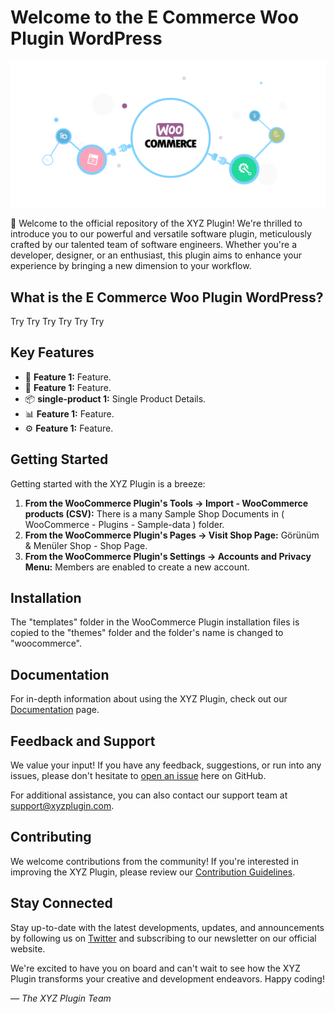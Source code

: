 # Welcome to the E Commerce Woo Plugin WordPress

![Plugin Logo](plugin_logo.png)

👋 Welcome to the official repository of the XYZ Plugin! We're thrilled to introduce you to our powerful and versatile software plugin, meticulously crafted by our talented team of software engineers. Whether you're a developer, designer, or an enthusiast, this plugin aims to enhance your experience by bringing a new dimension to your workflow.

## What is the E Commerce Woo Plugin WordPress?

Try Try Try Try Try Try 

## Key Features

- 🚀 **Feature 1:** Feature.
- 🎨 **Feature 1:** Feature.
- 📦 **single-product 1:** Single Product Details.
- 📊 **Feature 1:** Feature.
- ⚙️ **Feature 1:** Feature.

## Getting Started

Getting started with the XYZ Plugin is a breeze:

1. **From the WooCommerce Plugin's Tools -> Import - WooCommerce products (CSV):** There is a many Sample Shop Documents in ( WooCommerce - Plugins - Sample-data ) folder.
2. **From the WooCommerce Plugin's Pages -> Visit Shop Page:** Görünüm & Menüler Shop - Shop Page.
3. **From the WooCommerce Plugin's Settings -> Accounts and Privacy Menu:** Members are enabled to create a new account.

## Installation

The "templates" folder in the WooCommerce Plugin installation files is copied to the "themes" folder and the folder's name is changed to "woocommerce".

## Documentation

For in-depth information about using the XYZ Plugin, check out our [Documentation](documentation.md) page.

## Feedback and Support

We value your input! If you have any feedback, suggestions, or run into any issues, please don't hesitate to [open an issue](../../issues) here on GitHub.

For additional assistance, you can also contact our support team at support@xyzplugin.com.

## Contributing

We welcome contributions from the community! If you're interested in improving the XYZ Plugin, please review our [Contribution Guidelines](contributing.md).

## Stay Connected

Stay up-to-date with the latest developments, updates, and announcements by following us on [Twitter](https://twitter.com/xyzplugin) and subscribing to our newsletter on our official website.

We're excited to have you on board and can't wait to see how the XYZ Plugin transforms your creative and development endeavors. Happy coding!

*— The XYZ Plugin Team*

